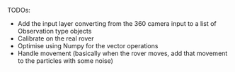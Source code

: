 TODOs:
- Add the input layer converting from the 360 camera input to a list of Observation type objects
- Calibrate on the real rover
- Optimise using Numpy for the vector operations
- Handle movement (basically when the rover moves, add that movement to the particles with some noise)
